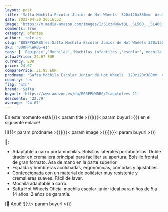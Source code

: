 ```yaml
---
layout: post
title: 'Safta Mochila Escolar Junior de Hot Wheels  320x120x380mm  Azul  M  M640 '
date: 2022-04-30 20:16:52
image: 'https://m.media-amazon.com/images/I/51czN8KwtQL._SL500_._SL400_.jpg'
comments: true
category: ofertas
author: 'tole.es'
slug: 'B08PPKWRBS-es Safta Mochila Escolar Junior de Hot Wheels 320x120x380mm...'
sku: 'B08PPKWRBS-es'
tags: [ 'Equipaje','Mochilas','Mochilas infantiles','escolar','mochila','safta','🇪🇸', ]
actualPrice: 24.67 EUR
currency: EUR
price: 24.67
comparePrice: 31.95 EUR
prodname: 'Safta Mochila Escolar Junior de Hot Wheels  320x120x380mm  Azul  M  M640 '
country: 'es'
flag: '🇪🇸'
brand: 'Safta'
buyurl: 'https://www.amazon.es/dp/B08PPKWRBS/?tag=tolees-21'
descuento: '22.79'
average: '24.67'
---
```


En este momento está [{{< param title >}}]({{< param buyurl >}}) en el siguiente enlace!

[![{{< param prodname >}}]({{< param image >}})]({{< param buyurl >}})

🔎:

- Adaptable a carro portamochilas. Bolsillos laterales portabotellas. Doble tirador en cremallera principal para facilitar su apertura. Bolsillo frontal de gran formato. Asa de mano en la parte superior.
- Espalda y hombreras acolchadas, ergonómicas, cómodas y ajustables.
- Confeccionada con un material de poliéster muy resistente y cremalleras suaves. Fácil de lavar.
- Mochila adaptable a carro.
- Safta Hot Wheels Oficial mochila escolar junior ideal para niños de 5 a 14 años. 2 años de garantía.

[🛒 Aquí!!!]({{< param buyurl >}})
